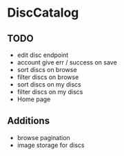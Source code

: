 # DiscCatalog

## TODO
* edit disc endpoint
* account give err / success on save
* sort discs on browse
* filter discs on browse
* sort discs on my discs
* filter discs on my discs
* Home page

## Additions
* browse pagination
* image storage for discs